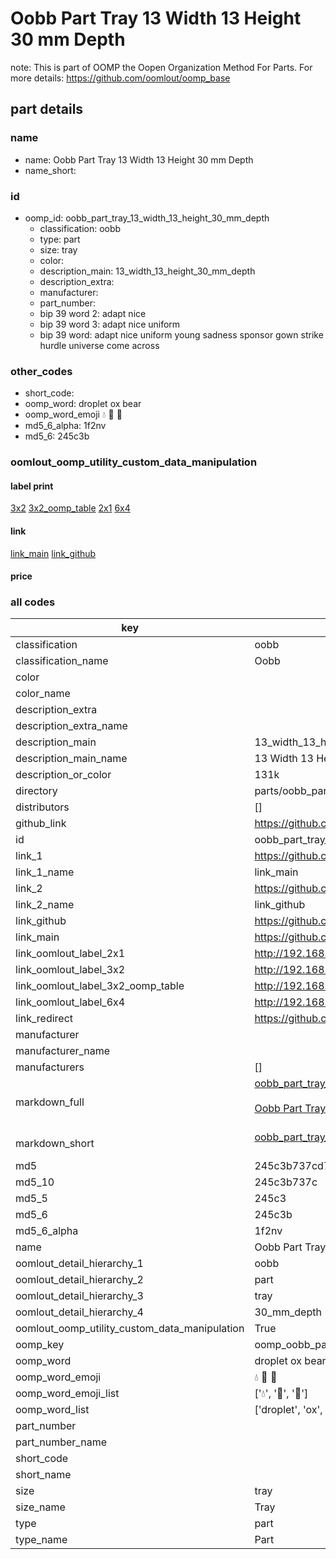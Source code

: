 # Oobb Part Tray 13 Width 13 Height 30 mm Depth  

note: This is part of OOMP the Oopen Organization Method For Parts. For more details: https://github.com/oomlout/oomp_base

##  part details
  







### name
* name: Oobb Part Tray 13 Width 13 Height 30 mm Depth
* name_short: 
### id
* oomp_id: oobb_part_tray_13_width_13_height_30_mm_depth
  * classification: oobb
  * type: part
  * size: tray
  * color: 
  * description_main: 13_width_13_height_30_mm_depth
  * description_extra: 
  * manufacturer: 
  * part_number: 
  * bip 39 word 2: adapt nice
  * bip 39 word 3: adapt nice uniform
  * bip 39 word: adapt nice uniform young sadness sponsor gown strike hurdle universe come across

### other_codes
* short_code: 
* oomp_word: droplet ox bear
* oomp_word_emoji :droplet: :ox: :bear:
* md5_6_alpha: 1f2nv
* md5_6: 245c3b






### oomlout_oomp_utility_custom_data_manipulation
#### label print
[3x2](http://192.168.1.245:1112/?label=oomp%201f2nv)
[3x2_oomp_table](http://192.168.1.108:1112/?label=oomp%201f2nv)
[2x1](http://192.168.1.242:1112/?label=oomp%201f2nv)
[6x4](http://192.168.1.55:1112/?label=oomp%201f2nv)    

#### link

[link_main](https://github.com/oomlout/oomlout_oomp_version_1_messy/tree/main/parts/oobb_part_tray_13_width_13_height_30_mm_depth) [link_github](https://github.com/oomlout/oomlout_oomp_version_1_messy/tree/main/parts/oobb_part_tray_13_width_13_height_30_mm_depth)                             

#### price







### all codes 
| key | value |  
| --- | --- |  
| classification | oobb |  
| classification_name | Oobb |  
| color |  |  
| color_name |  |  
| description_extra |  |  
| description_extra_name |  |  
| description_main | 13_width_13_height_30_mm_depth |  
| description_main_name | 13 Width 13 Height 30 mm Depth |  
| description_or_color | 131k |  
| directory | parts/oobb_part_tray_13_width_13_height_30_mm_depth |  
| distributors | [] |  
| github_link | https://github.com/oomlout/oomlout_oomp_part_src/tree/main/parts/oobb_part_tray_13_width_13_height_30_mm_depth |  
| id | oobb_part_tray_13_width_13_height_30_mm_depth |  
| link_1 | https://github.com/oomlout/oomlout_oomp_version_1_messy/tree/main/parts/oobb_part_tray_13_width_13_height_30_mm_depth |  
| link_1_name | link_main |  
| link_2 | https://github.com/oomlout/oomlout_oomp_version_1_messy/tree/main/parts/oobb_part_tray_13_width_13_height_30_mm_depth |  
| link_2_name | link_github |  
| link_github | https://github.com/oomlout/oomlout_oomp_version_1_messy/tree/main/parts/oobb_part_tray_13_width_13_height_30_mm_depth |  
| link_main | https://github.com/oomlout/oomlout_oomp_version_1_messy/tree/main/parts/oobb_part_tray_13_width_13_height_30_mm_depth |  
| link_oomlout_label_2x1 | http://192.168.1.242:1112/?label=oomp%201f2nv |  
| link_oomlout_label_3x2 | http://192.168.1.245:1112/?label=oomp%201f2nv |  
| link_oomlout_label_3x2_oomp_table | http://192.168.1.108:1112/?label=oomp%201f2nv |  
| link_oomlout_label_6x4 | http://192.168.1.55:1112/?label=oomp%201f2nv |  
| link_redirect | https://github.com/oomlout/oomlout_oomp_version_1_messy/tree/main/parts/oobb_part_tray_13_width_13_height_30_mm_depth |  
| manufacturer |  |  
| manufacturer_name |  |  
| manufacturers | [] |  
| markdown_full | [oobb_part_tray_13_width_13_height_30_mm_depth](none)<br>[](none)<br>[Oobb Part Tray 13 Width 13 Height 30 Mm Depth](none)<br><br> |  
| markdown_short | [oobb_part_tray_13_width_13_height_30_mm_depth](none)<br><br> |  
| md5 | 245c3b737cd70ca749defff5dae55818 |  
| md5_10 | 245c3b737c |  
| md5_5 | 245c3 |  
| md5_6 | 245c3b |  
| md5_6_alpha | 1f2nv |  
| name | Oobb Part Tray 13 Width 13 Height 30 mm Depth |  
| oomlout_detail_hierarchy_1 | oobb |  
| oomlout_detail_hierarchy_2 | part |  
| oomlout_detail_hierarchy_3 | tray |  
| oomlout_detail_hierarchy_4 | 30_mm_depth |  
| oomlout_oomp_utility_custom_data_manipulation | True |  
| oomp_key | oomp_oobb_part_tray_13_width_13_height_30_mm_depth |  
| oomp_word | droplet ox bear |  
| oomp_word_emoji | :droplet: :ox: :bear: |  
| oomp_word_emoji_list | [':droplet:', ':ox:', ':bear:'] |  
| oomp_word_list | ['droplet', 'ox', 'bear'] |  
| part_number |  |  
| part_number_name |  |  
| short_code |  |  
| short_name |  |  
| size | tray |  
| size_name | Tray |  
| type | part |  
| type_name | Part |  
